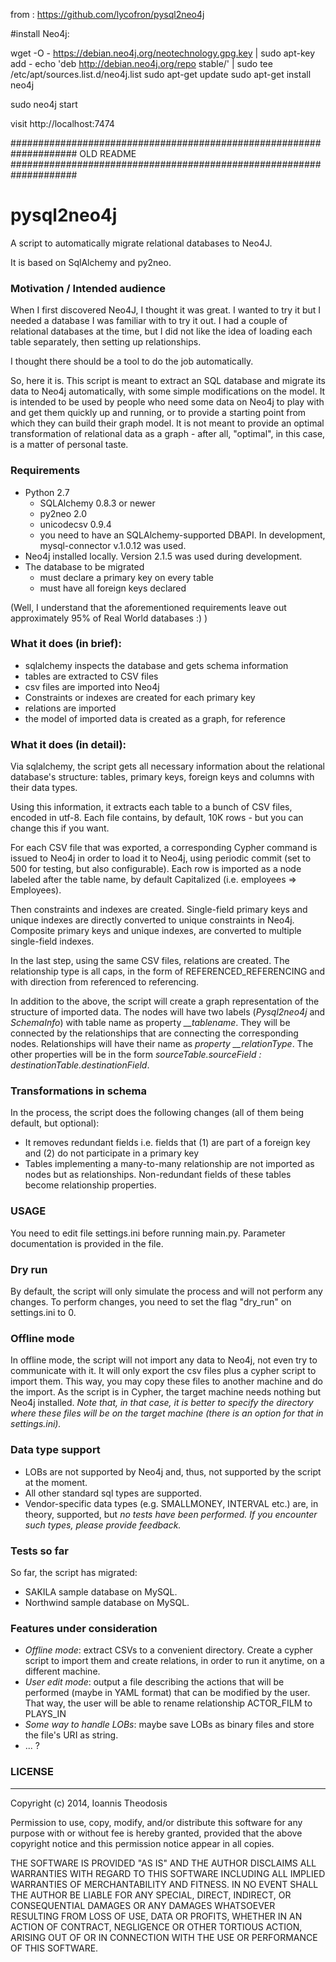 from : https://github.com/lycofron/pysql2neo4j

#install Neo4j:

wget -O - https://debian.neo4j.org/neotechnology.gpg.key | sudo apt-key add -
echo 'deb http://debian.neo4j.org/repo stable/' | sudo tee /etc/apt/sources.list.d/neo4j.list
sudo apt-get update
sudo apt-get install neo4j

sudo neo4j start

visit http://localhost:7474

####################################################################
OLD README
####################################################################

# pysql2neo4j

A script to automatically migrate relational databases to Neo4J.

It is based on SqlAlchemy and py2neo.

### Motivation / Intended audience

When I first discovered Neo4J, I thought it was great. I wanted to try it but I needed a database I was familiar with to try it out. I had a couple of relational databases at the time, but I did not like the idea of loading each table separately, then setting up relationships.

I thought there should be a tool to do the job automatically.

So, here it is. This script is meant to extract an SQL database and migrate its data to Neo4j automatically, with some simple modifications on the model. It is intended to be used by people who need some data on Neo4j to play with and get them quickly up and running, or to provide a starting point from which they can build their graph model. It is not meant to provide an optimal transformation of relational data as a graph - after all, "optimal", in this case, is a matter of personal taste.

### Requirements

 - Python 2.7
   - SQLAlchemy 0.8.3 or newer
   - py2neo 2.0
   - unicodecsv 0.9.4
   - you need to have an SQLAlchemy-supported DBAPI. In development, mysql-connector v.1.0.12 was used.
 - Neo4j installed locally. Version 2.1.5 was used during development.
 - The database to be migrated
   - must declare a primary key on every table
   - must have all foreign keys declared

(Well, I understand that the aforementioned requirements leave out approximately 95% of Real World databases :) )

### What it does (in brief):

 * sqlalchemy inspects the database and gets schema information
 * tables are extracted to CSV files
 * csv files are imported into Neo4j
 * Constraints or indexes are created for each primary key
 * relations are imported
 * the model of imported data is created as a graph, for reference

### What it does (in detail):

Via sqlalchemy, the script gets all necessary information about the relational database's structure: tables, primary keys, foreign keys and columns with their data types.

Using this information, it extracts each table to a bunch of CSV files, encoded in utf-8. Each file contains, by default, 10K rows - but you can change this if you want.

For each CSV file that was exported, a corresponding Cypher command is issued to Neo4j in order to load it to Neo4j, using periodic commit (set to 500 for testing, but also configurable). Each row is imported as a node labeled after the table name, by default Capitalized (i.e. employees => Employees).

Then constraints and indexes are created. Single-field primary keys and unique indexes are directly converted to unique constraints in Neo4j. Composite primary keys and unique indexes, are converted to multiple single-field indexes.

In the last step, using the same CSV files, relations are created. The relationship type is all caps, in the form of REFERENCED_REFERENCING and with direction from referenced to referencing.

In addition to the above, the script will create a graph representation of the structure of imported data. The nodes will have two labels (*Pysql2neo4j* and *SchemaInfo*) with table name as property *\_\_tablename*. They will be connected by the relationships that are connecting the corresponding nodes. Relationships will have their name as *property \_\_relationType*. The other properties will be in the form *sourceTable.sourceField : destinationTable.destinationField*.

### Transformations in schema

In the process, the script does the following changes (all of them being default, but optional):

 - It removes redundant fields i.e. fields that (1) are part of a foreign key and (2) do not participate in a primary key
 - Tables implementing a many-to-many relationship are not imported as nodes but as relationships. Non-redundant fields of these tables become relationship properties.

### USAGE

You need to edit file settings.ini before running main.py. Parameter documentation is provided in the file.

### Dry run

By default, the script will only simulate the process and will not perform any changes. To perform changes, you need to set the flag "dry_run" on settings.ini to 0.

### Offline mode

In offline mode, the script will not import any data to Neo4j, not even try to communicate with it. It will only export the csv files plus a cypher script to import them. This way, you may copy these files to another machine and do the import. As the script is in Cypher, the target machine needs nothing but Neo4j installed. *Note that, in that case, it is better to specify the directory where these files will be on the target machine (there is an option for that in settings.ini).*

### Data type support
 - LOBs are not supported by Neo4j and, thus, not supported by the script at the moment.
 - All other standard sql types are supported.
 - Vendor-specific data types (e.g. SMALLMONEY, INTERVAL etc.) are, in theory, supported, but *no tests have been performed. If you encounter such types, please provide feedback.*

### Tests so far

So far, the script has migrated:
 - SAKILA sample database on MySQL.
 - Northwind sample database on MySQL.

### Features under consideration

 - _Offline mode_: extract CSVs to a convenient directory. Create a cypher script to import them and create relations, in order to run it anytime, on a different machine.
 - _User edit mode_: output a file describing the actions that will be performed (maybe in YAML format) that can be modified by the user. That way, the user will be able to rename relationship ACTOR\_FILM to PLAYS\_IN
 - _Some way to handle LOBs_: maybe save LOBs as binary files and store the file's URI as string.
 - ... ?

### LICENSE
---
Copyright (c) 2014, Ioannis Theodosis

Permission to use, copy, modify, and/or distribute this software for any purpose with or without fee is hereby granted, provided that the above copyright notice and this permission notice appear in all copies.

THE SOFTWARE IS PROVIDED "AS IS" AND THE AUTHOR DISCLAIMS ALL WARRANTIES WITH REGARD TO THIS SOFTWARE INCLUDING ALL IMPLIED WARRANTIES OF MERCHANTABILITY AND FITNESS. IN NO EVENT SHALL THE AUTHOR BE LIABLE FOR ANY SPECIAL, DIRECT, INDIRECT, OR CONSEQUENTIAL DAMAGES OR ANY DAMAGES WHATSOEVER RESULTING FROM LOSS OF USE, DATA OR PROFITS, WHETHER IN AN ACTION OF CONTRACT, NEGLIGENCE OR OTHER TORTIOUS ACTION, ARISING OUT OF OR IN CONNECTION WITH THE USE OR PERFORMANCE OF THIS SOFTWARE.


